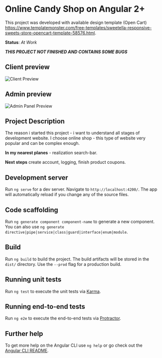 # Online Candy Shop on Angular 2+

This project was developed with available design template (Open Cart) https://www.templatemonster.com/free-templates/sweetella-responsive-sweets-store-opencart-template-58576.html.

__Status__: _At Work_

___THIS PROJECT NOT FINISHED AND CONTAINS SOME BUGS___

## Client preview

![Client Preview](https://github.com/valeriyProg/ANGULAR_ONLINE_SHOP/blob/master/Client-Preview.gif)

## Admin preview

![Admin Panel Preview](https://github.com/valeriyProg/ANGULAR_ONLINE_SHOP/blob/master/Admin-preview%20.gif)

## Project Description

The reason i started this project  - i want to understand all stages of development website. I choose online shop - this type of website 
very popular and can be complex enough. 

__In my nearest planes__ - realization search-bar.

__Next steps__ create account, logging, finish product coupons.

## Development server

Run `ng serve` for a dev server. Navigate to `http://localhost:4200/`. The app will automatically reload if you change any of the source files.

## Code scaffolding

Run `ng generate component component-name` to generate a new component. You can also use `ng generate directive|pipe|service|class|guard|interface|enum|module`.

## Build

Run `ng build` to build the project. The build artifacts will be stored in the `dist/` directory. Use the `--prod` flag for a production build.

## Running unit tests

Run `ng test` to execute the unit tests via [Karma](https://karma-runner.github.io).

## Running end-to-end tests

Run `ng e2e` to execute the end-to-end tests via [Protractor](http://www.protractortest.org/).

## Further help

To get more help on the Angular CLI use `ng help` or go check out the [Angular CLI README](https://github.com/angular/angular-cli/blob/master/README.md).
